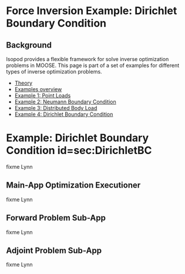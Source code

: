 # Force Inversion Example: Dirichlet Boundary Condition

## Background

Isopod provides a flexible framework for solve inverse optimization problems in MOOSE.  This page is part of a set of examples for different types of inverse optimization problems. 

- [Theory](getting_started/InvOptTheory.md)
- [Examples overview](examples/index.md)
- [Example 1: Point Loads](forceInv_pointLoads.md)
- [Example 2: Neumann Boundary Condition](forceInv_NeumannBC.md)
- [Example 3: Distributed Body Load](forceInv_BodyLoad.md)
- [Example 4: Dirichlet Boundary Condition](forceInv_DirichletBC.md)

# Example: Dirichlet Boundary Condition id=sec:DirichletBC

fixme Lynn

## Main-App Optimization Executioner

fixme Lynn

## Forward Problem Sub-App

fixme Lynn

## Adjoint Problem Sub-App

fixme Lynn
